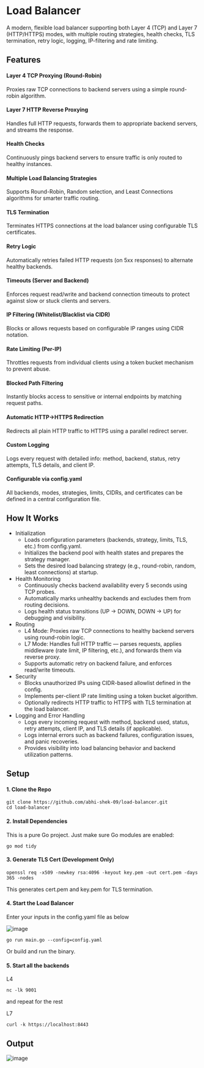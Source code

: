 # Load Balancer
A modern, flexible load balancer supporting both Layer 4 (TCP) and Layer 7 (HTTP/HTTPS) modes, with multiple routing strategies, health checks, TLS termination, retry logic, logging, IP-filtering and rate limiting.

## Features
#### Layer 4 TCP Proxying (Round-Robin)
Proxies raw TCP connections to backend servers using a simple round-robin algorithm.

#### Layer 7 HTTP Reverse Proxying
Handles full HTTP requests, forwards them to appropriate backend servers, and streams the response.

#### Health Checks
Continuously pings backend servers to ensure traffic is only routed to healthy instances.

#### Multiple Load Balancing Strategies
Supports Round-Robin, Random selection, and Least Connections algorithms for smarter traffic routing.

#### TLS Termination
Terminates HTTPS connections at the load balancer using configurable TLS certificates.

#### Retry Logic
Automatically retries failed HTTP requests (on 5xx responses) to alternate healthy backends.

#### Timeouts (Server and Backend)
Enforces request read/write and backend connection timeouts to protect against slow or stuck clients and servers.

#### IP Filtering (Whitelist/Blacklist via CIDR)
Blocks or allows requests based on configurable IP ranges using CIDR notation.

#### Rate Limiting (Per-IP)
Throttles requests from individual clients using a token bucket mechanism to prevent abuse.

#### Blocked Path Filtering
Instantly blocks access to sensitive or internal endpoints by matching request paths.

#### Automatic HTTP→HTTPS Redirection
Redirects all plain HTTP traffic to HTTPS using a parallel redirect server.

#### Custom Logging
Logs every request with detailed info: method, backend, status, retry attempts, TLS details, and client IP.

#### Configurable via config.yaml
All backends, modes, strategies, limits, CIDRs, and certificates can be defined in a central configuration file.



## How It Works
- Initialization
  - Loads configuration parameters (backends, strategy, limits, TLS, etc.) from config.yaml.
  - Initializes the backend pool with health states and prepares the strategy manager.
  - Sets the desired load balancing strategy (e.g., round-robin, random, least connections) at startup.
- Health Monitoring
  - Continuously checks backend availability every 5 seconds using TCP probes.
  - Automatically marks unhealthy backends and excludes them from routing decisions.
  - Logs health status transitions (UP → DOWN, DOWN → UP) for debugging and visibility.
- Routing
  - L4 Mode: Proxies raw TCP connections to healthy backend servers using round-robin logic.
  - L7 Mode: Handles full HTTP traffic — parses requests, applies middleware (rate limit, IP filtering, etc.), and forwards them via reverse proxy.
  - Supports automatic retry on backend failure, and enforces read/write timeouts.
- Security
  - Blocks unauthorized IPs using CIDR-based allowlist defined in the config.
  - Implements per-client IP rate limiting using a token bucket algorithm.
  - Optionally redirects HTTP traffic to HTTPS with TLS termination at the load balancer.
- Logging and Error Handling
  - Logs every incoming request with method, backend used, status, retry attempts, client IP, and TLS details (if applicable).
  - Logs internal errors such as backend failures, configuration issues, and panic recoveries.
  - Provides visibility into load balancing behavior and backend utilization patterns.

## Setup
#### 1. Clone the Repo
```
git clone https://github.com/abhi-shek-09/load-balancer.git
cd load-balancer
```
#### 2. Install Dependencies
This is a pure Go project. Just make sure Go modules are enabled:
```
go mod tidy
```
#### 3. Generate TLS Cert (Development Only)
```
openssl req -x509 -newkey rsa:4096 -keyout key.pem -out cert.pem -days 365 -nodes
```
This generates cert.pem and key.pem for TLS termination.

#### 4. Start the Load Balancer
Enter your inputs in the config.yaml file as below

![image](https://github.com/user-attachments/assets/70699df6-20dc-4cc3-80e5-43fe5f47d55e)

``` 
go run main.go --config=config.yaml 
```
Or build and run the binary.

#### 5. Start all the backends

L4
```
nc -lk 9001
```
and repeat for the rest

L7
``` 
curl -k https://localhost:8443
```

## Output
![image](https://github.com/user-attachments/assets/261976b8-7bc5-46eb-912d-7a9893f19d22)



